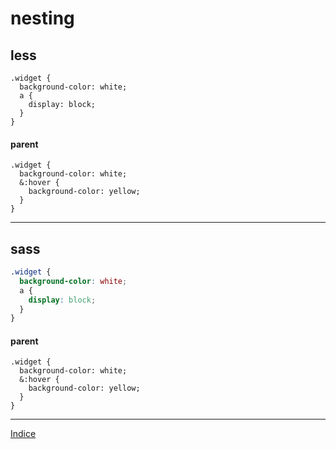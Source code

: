 # nesting

## less

```less
.widget {
  background-color: white;
  a {
    display: block;
  }
}
```

#### parent

```less
.widget {
  background-color: white;
  &:hover {
    background-color: yellow;
  }
}
```

----

## sass

```scss
.widget {
  background-color: white;
  a {
    display: block;
  }
}
```

#### parent

```less
.widget {
  background-color: white;
  &:hover {
    background-color: yellow;
  }
}
```
---

[Indice](README.md#lezioni)
